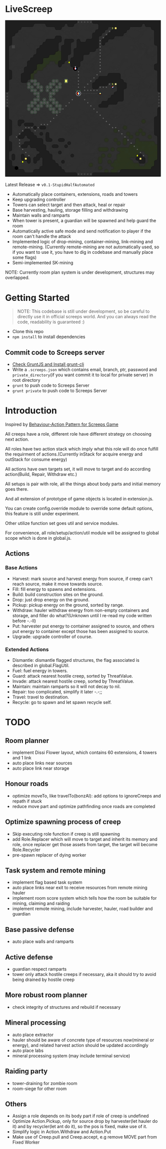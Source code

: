 ﻿# LiveScreep

![ScreenShot in Simulation](img/dissi_flower.jpg)

Latest Release => `v0.1-StupidHalfAutomated`

* Automatically place containers, extensions, roads and towers
* Keep upgrading controller
* Towers can select target and then attack, heal or repair
* Base harvesting, hauling, storage filling and withdrawing
* Maintain walls and ramparts
* When tower is present, a guardian will be spawned and help guard the room
* Automatically active safe mode and send notification to player if the room can't handle the attack
* Implemented logic of drop-mining, container-mining, link-mining and remote-mining. (Currently remote-mining are not automatically used, so if you want to use it, you have to dig in codebase and manually place some flags)
* Semi-implemented SK-mining

NOTE: Currently room plan system is under development, structures may overlapped.

# Getting Started

> NOTE: This codebase is still under development, so be careful to directly use it in official screeps world.
> And you can always read the code, readability is guaranteed :)

* Clone this repo
* `npm install` to install dependencies

## Commit code to Screeps server

* [Check GruntJS and Install grunt-cli](https://gruntjs.com/getting-started)
* Write a `.screeps.json` which contains email, branch, ptr, password and `private_directory`(if you want commit it to local for private server) in root directory
* `grunt` to push code to Screeps Server
* `grunt private` to push code to Screeps Server

# Introduction

Inspired by [Behaviour-Action Pattern for Screeps Game](https://github.com/Kaiaphas/screeps.behaviour-action-pattern)

All creeps have a role, different role have different strategy on choosing next action.

All roles have two action stack which imply what this role will do once fulfill the requirment of actions.(Currently inStack for acquire energy and outStack for consume energy)

All actions have own targets set, it will move to target and do according action(Build, Repair, Withdraw etc.)

All setups is pair with role, all the things about body parts and initial memory goes there.

And all extension of prototype of game objects is located in extension.js.

You can create config.override module to override some default options, this feature is still under experiment. 

Other utilize function set goes util and service modules.

For convenience, all role/setup/action/util module will be assigned to global scope which is done in global.js.

## Actions

### Base Actions

* Harvest: mark source and harvest energy from source, if creep can't reach source, make it move towards source.
* Fill: fill energy to spawns and extensions. 
* Build: build construction sites on the ground.
* Drop: just drop energy on the ground.
* Pickup: pickup energy on the ground, sorted by range.
* Withdraw: hauler withdraw energy from non-empty containers and storage, and filler do what?(Unknown until I re-read my code written before -.-ll)
* Put: harvester put energy to container assigned to source, and others put energy to container except those has been assigned to source.
* Upgrade: upgrade controller of course.

### Extended Actions

* Dismantle: dismantle flagged structures, the flag associated is described in global.FlagUtil.
* Fuel: fuel energy in towers.
* Guard: attack nearest hostile creep, sorted by ThreatValue.
* Invade: attack nearest hostile creep, sorted by ThreatValue.
* Maintain: maintain ramparts so it will not decay to nil.
* Repair: too complicated, simplify it later -.-;;
* Travel: travel to destination.
* Recycle: go to spawn and let spawn recycle self.

# TODO

## Room planner

* implement Dissi Flower layout, which contains 60 extensions, 4 towers and 1 link
* auto place links near sources
* auto place link near storage

## Honour roads

* optimize moveTo, like travelTo(bonzAI): add options to ignoreCreeps and repath if stuck
* reduce move part and optimize pathfinding once roads are completed

## Optimize spawning process of creep

* Skip executing role function if creep is still spawning
* add Role.Replacer which will move to target and inherit its memory and role, once replacer get those assets from target, the target will become Role.Recycler
* pre-spawn replacer of dying worker

## Task system and remote mining

* implement flag based task system
* auto place links near exit to receive resources from remote mining hauler
* implement room score system which tells how the room be suitable for mining, claiming and raiding
* implement remote mining, include harvester, hauler, road builder and guardian

## Base passive defense

* auto place walls and ramparts

## Active defense

* guardian respect ramparts
* tower only attack hostile creeps if necessary, aka it should try to avoid being drained by hostile creep

## More robust room planner

* check integrity of structures and rebuild if necessary

## Mineral processing

* auto place extractor
* hauler should be aware of concrete type of resources now(mineral or energy), and related harvest action should be updated accordingly
* auto place labs
* mineral processing system (may include terminal service)

## Raiding party

* tower-draining for zombie room
* room-siege for other room

## Others

* Assign a role depends on its body part if role of creep is undefined
* Optimize Action.Pickup, only for source drop by harvester(let hauler do it) and by recycler(let ant do it), so the pos is fixed, make use of it.
* Simplify logic in Action.Withdraw and Action.Put
* Make use of Creep.pull and Creep.accept, e.g remove MOVE part from Fixed Worker
